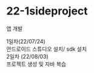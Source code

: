 # 22-1sideproject
앱 개발 <br/>

1일차(22/07/24) <br/>
안드로이드 스튜디오 설치/ sdk 설치<br/>
 2일차 (22/08/03) <br/>
프로젝트 생성 및 자바 복습
